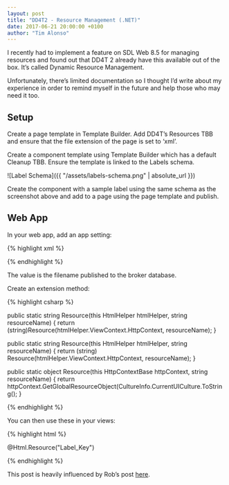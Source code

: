 ```yaml
---
layout: post
title: "DD4T2 - Resource Management (.NET)"
date: 2017-06-21 20:00:00 +0100
author: "Tim Alonso"
---
```


I recently had to implement a feature on SDL Web 8.5 for managing resources and found out that DD4T 2 already have this available out of the box. It’s called Dynamic Resource Management.

Unfortunately, there’s limited documentation so I thought I’d write about my experience in order to remind myself in the future and help those who may need it too.

## Setup

Create a page template in Template Builder. Add DD4T’s Resources TBB and ensure that the file extension of the page is set to ‘xml’.

Create a component template using Template Builder which has a default Cleanup TBB. Ensure the template is linked to the Labels schema.

![Label Schema]({{ "/assets/labels-schema.png" | absolute_url }})

Create the component with a sample label using the same schema as the screenshot above and add to a page using the page template and publish.

## Web App

In your web app, add an app setting:

{% highlight xml %}

<appSettings>
    <add key="DD4T.ResourcePath" value="/filepath/us/en/_system/labels.xml" />
</appSettings>

{% endhighlight %}

The value is the filename published to the broker database.

Create an extension method:

{% highlight csharp %}

public static string Resource(this HtmlHelper htmlHelper, string resourceName)
{
    return (string)Resource(htmlHelper.ViewContext.HttpContext, resourceName);
}
 
public static string Resource(this HtmlHelper htmlHelper, string resourceName)
{
    return (string) Resource(htmlHelper.ViewContext.HttpContext, resourceName);
}
 
public static object Resource(this HttpContextBase httpContext, string resourceName)
{
    return httpContext.GetGlobalResourceObject(CultureInfo.CurrentUICulture.ToString();
}

{% endhighlight %}

You can then use these in your views:


{% highlight html %}

@Html.Resource("Label_Key")

{% endhighlight %}

This post is heavily influenced by Rob’s post [here](https://blog.building-blocks.com/dd4t-series-labels-an-iresourceprovider-implementation-backed-by-dd4t/).